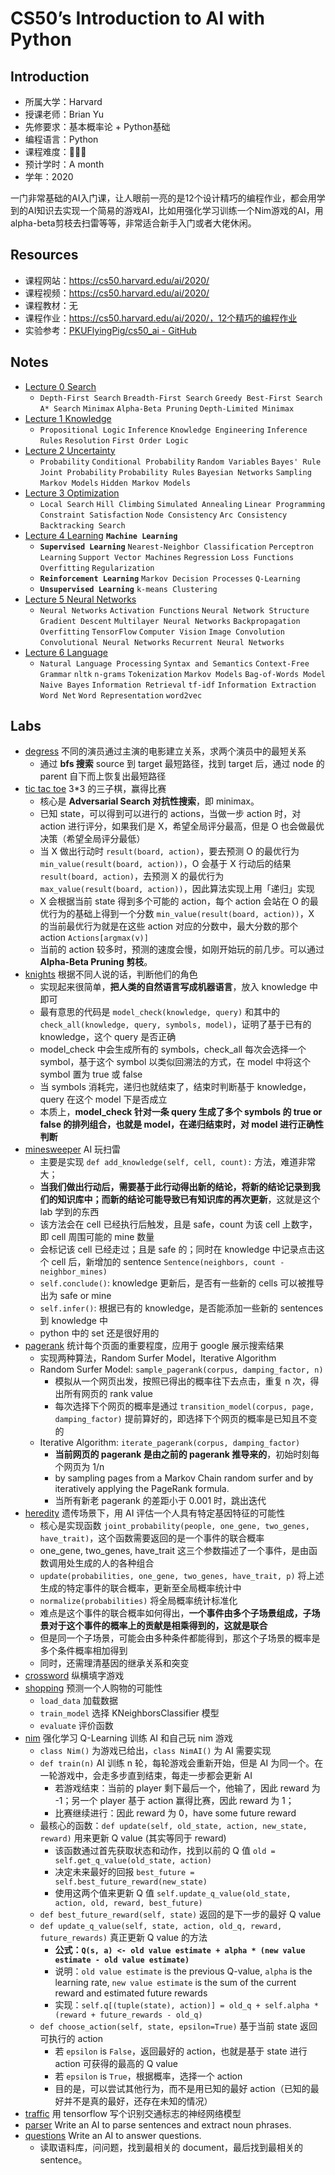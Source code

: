 # CS50’s Introduction to AI with Python

## Introduction

- 所属大学：Harvard
- 授课老师：Brian Yu
- 先修要求：基本概率论 + Python基础
- 编程语言：Python
- 课程难度：🌟🌟🌟
- 预计学时：A month
- 学年：2020

一门非常基础的AI入门课，让人眼前一亮的是12个设计精巧的编程作业，都会用学到的AI知识去实现一个简易的游戏AI，比如用强化学习训练一个Nim游戏的AI，用alpha-beta剪枝去扫雷等等，非常适合新手入门或者大佬休闲。

## Resources

- 课程网站：https://cs50.harvard.edu/ai/2020/
- 课程视频：https://cs50.harvard.edu/ai/2020/
- 课程教材：无
- 课程作业：https://cs50.harvard.edu/ai/2020/，12个精巧的编程作业
- 实验参考：[PKUFlyingPig/cs50_ai - GitHub](https://github.com/PKUFlyingPig/cs50_ai)

## Notes

- [Lecture 0 Search](./Lecture-0-Search/)
    - `Depth-First Search`  `Breadth-First Search`  `Greedy Best-First Search`  `A* Search`  `Minimax`  `Alpha-Beta Pruning`  `Depth-Limited Minimax`
- [Lecture 1 Knowledge](./Lecture-2-Knowledge/)
    - `Propositional Logic`  `Inference`  `Knowledge Engineering`  `Inference Rules`  `Resolution`  `First Order Logic`
- [Lecture 2 Uncertainty](./Lecture-2-Uncertainty/)
    - `Probability`  `Conditional Probability`  `Random Variables`  `Bayes' Rule`  `Joint Probability`  `Probability Rules`  `Bayesian Networks`  `Sampling`  `Markov Models`  `Hidden Markov Models`
- [Lecture 3 Optimization](./Lecture-3-Optimization/)
    - `Local Search`  `Hill Climbing`  `Simulated Annealing`  `Linear Programming`  `Constraint Satisfaction`  `Node Consistency`  `Arc Consistency`  `Backtracking Search`
- [Lecture 4 Learning](./Lecture-4-Learning/)  **`Machine Learning`**
    - **`Supervised Learning`**  `Nearest-Neighbor Classification`  `Perceptron Learning`  `Support Vector Machines`  `Regression`  `Loss Functions`  `Overfitting`  `Regularization`  
    - **`Reinforcement Learning`**  `Markov Decision Processes`  `Q-Learning`  
    - **`Unsupervised Learning`**  `k-means Clustering`
- [Lecture 5 Neural Networks](./Lecture-5-Neural-Networks/)
    - `Neural Networks`  `Activation Functions`  `Neural Network Structure`  `Gradient Descent`  `Multilayer Neural Networks`  `Backpropagation`  `Overfitting`  `TensorFlow`  `Computer Vision`  `Image Convolution`  `Convolutional Neural Networks`  `Recurrent Neural Networks`
- [Lecture 6 Language](./Lecture-6-Language/)
    - `Natural Language Processing`  `Syntax and Semantics`  `Context-Free Grammar`  `nltk`  `n-grams`  `Tokenization`  `Markov Models`  `Bag-of-Words Model`  `Naive Bayes`  `Information Retrieval`  `tf-idf`  `Information Extraction`  `Word Net`  `Word Representation`  `word2vec`

## Labs

- [degress](./Lecture-0-Search/degrees/) 不同的演员通过主演的电影建立关系，求两个演员中的最短关系
    - 通过 **bfs 搜索** source 到 target 最短路径，找到 target 后，通过 node 的 parent 自下而上恢复出最短路径
- [tic tac toe](./Lecture-0-Search/tictactoe/) 3*3 的三子棋，赢得比赛
    - 核心是 **Adversarial Search 对抗性搜索**，即 minimax。
    - 已知 state，可以得到可以进行的 actions，当做一步 action 时，对 action 进行评分，如果我们是 X，希望全局评分最高，但是 O 也会做最优决策（希望全局评分最低）
    - 当 X 做出行动时 `result(board, action)`，要去预测 O 的最优行为 `min_value(result(board, action))`，O 会基于 X 行动后的结果 `result(board, action)`，去预测 X 的最优行为 `max_value(result(board, action))`，因此算法实现上用「递归」实现
    - X 会根据当前 state 得到多个可能的 action，每个 action 会站在 O 的最优行为的基础上得到一个分数 `min_value(result(board, action))`，X 的当前最优行为就是在这些 action 对应的分数中，最大分数的那个 action `Actions[argmax(v)]`
    - 当前的 action 较多时，预测的速度会慢，如刚开始玩的前几步。可以通过 **Alpha-Beta Pruning 剪枝**。
- [knights](./Lecture-1-Knowledge/knights/) 根据不同人说的话，判断他们的角色
    - 实现起来很简单，**把人类的自然语言写成机器语言**，放入 knowledge 中即可
    - 最有意思的代码是 `model_check(knowledge, query)` 和其中的 `check_all(knowledge, query, symbols, model)`，证明了基于已有的 knowledge，这个 query 是否正确
    - model_check 中会生成所有的 symbols，check_all 每次会选择一个 symbol，基于这个 symbol 以类似回溯法的方式，在 model 中将这个 symbol 置为 true 或 false
    - 当 symbols 消耗完，递归也就结束了，结束时判断基于 knowledge，query 在这个 model 下是否成立
    - 本质上，**model_check 针对一条 query 生成了多个 symbols 的 true or false 的排列组合，也就是 model，在递归结束时，对 model 进行正确性判断**
- [minesweeper](./Lecture-1-Knowledge/minesweeper/) AI 玩扫雷
    - 主要是实现 `def add_knowledge(self, cell, count):` 方法，难道非常大；
    - **当我们做出行动后，需要基于此行动得出新的结论，将新的结论记录到我们的知识库中；而新的结论可能导致已有知识库的再次更新**，这就是这个 lab 学到的东西
    - 该方法会在 cell 已经执行后触发，且是 safe，count 为该 cell 上数字，即 cell 周围可能的 mine 数量
    - 会标记该 cell 已经走过；且是 safe 的；同时在 knowledge 中记录点击这个 cell 后，新增加的 sentence `Sentence(neighbors, count - neighbor_mines)`
    - `self.conclude()`: knowledge 更新后，是否有一些新的 cells 可以被推导出为 safe or mine
    - `self.infer()`: 根据已有的 knowledge，是否能添加一些新的 sentences 到 knowledge 中
    - python 中的 set 还是很好用的
- [pagerank](./Lecture-2-Uncertainty/pagerank/) 统计每个页面的重要程度，应用于 google 展示搜索结果
    - 实现两种算法，Random Surfer Model，Iterative Algorithm
    - Random Surfer Model: `sample_pagerank(corpus, damping_factor, n)`
        - 模拟从一个网页出发，按照已得出的概率往下去点击，重复 n 次，得出所有网页的 rank value
        - 每次选择下个网页的概率是通过 `transition_model(corpus, page, damping_factor)` 提前算好的，即选择下个网页的概率是已知且不变的
    - Iterative Algorithm: `iterate_pagerank(corpus, damping_factor)`
        - **当前网页的 pagerank 是由之前的 pagerank 推导来的**，初始时刻每个网页为 1/n
        - by sampling pages from a Markov Chain random surfer and by iteratively applying the PageRank formula.
        - 当所有新老 pagerank 的差距小于 0.001 时，跳出迭代
- [heredity](./Lecture-2-Uncertainty/heredity/) 遗传场景下，用 AI 评估一个人具有特定基因特征的可能性
    - 核心是实现函数 `joint_probability(people, one_gene, two_genes, have_trait)`，这个函数需要返回的是一个事件的联合概率
    - one_gene, two_genes, have_trait 这三个参数描述了一个事件，是由函数调用处生成的人的各种组合
    - `update(probabilities, one_gene, two_genes, have_trait, p)` 将上述生成的特定事件的联合概率，更新至全局概率统计中
    - `normalize(probabilities)` 将全局概率统计标准化
    - 难点是这个事件的联合概率如何得出，**一个事件由多个子场景组成，子场景对于这个事件的概率上的贡献是相乘得到的，这就是联合**
    - 但是同一个子场景，可能会由多种条件都能得到，那这个子场景的概率是多个条件概率相加得到
    - 同时，还需理清基因的继承关系和突变
- [crossword](./Lecture-3-Optimization/crossword/) 纵横填字游戏
- [shopping](./Lecture-4-Learning/shopping/) 预测一个人购物的可能性
    - `load_data` 加载数据
    - `train_model` 选择 KNeighborsClassifier 模型
    - `evaluate` 评价函数
- [nim](./Lecture-4-Learning/nim/) 强化学习 Q-Learning 训练 AI 和自己玩 nim 游戏
    - `class Nim()` 为游戏已给出，`class NimAI()` 为 AI 需要实现
    - `def train(n)` AI 训练 n 轮，每轮游戏会重新开始，但是 AI 为同一个。在一轮游戏中，会走多步直到结束，每走一步都会更新 AI
        - 若游戏结束：当前的 player 剩下最后一个，他输了，因此 reward 为 -1；另一个 player 基于 action 赢得比赛，因此 reward 为 1；
        - 比赛继续进行：因此 reward 为 0，have some future reward
    - 最核心的函数：`def update(self, old_state, action, new_state, reward)` 用来更新 Q value (其实等同于 reward)
        - 该函数通过首先获取状态和动作，找到以前的 Q 值 `old = self.get_q_value(old_state, action)`
        - 决定未来最好的回报 `best_future = self.best_future_reward(new_state)`
        - 使用这两个值来更新 Q 值 `self.update_q_value(old_state, action, old, reward, best_future)`
    - `def best_future_reward(self, state)` 返回的是下一步的最好 Q value
    - `def update_q_value(self, state, action, old_q, reward, future_rewards)`  真正更新 Q value 的方法
        - **公式：`Q(s, a) <- old value estimate + alpha * (new value estimate - old value estimate)`**
        - 说明：`old value estimate` is the previous Q-value, `alpha` is the learning rate, `new value estimate` is the sum of the current reward and estimated future rewards
        - 实现：`self.q[(tuple(state), action)] = old_q + self.alpha * (reward + future_rewards - old_q)`
    - `def choose_action(self, state, epsilon=True)` 基于当前 state 返回可执行的 action
        - 若 `epsilon` is `False`，返回最好的 action，也就是基于 state 进行 action 可获得的最高的 Q value
        - 若 `epsilon` is `True`，根据概率，选择一个 action
        - 目的是，可以尝试其他行为，而不是用已知的最好 action（已知的最好并不是真的最好，还存在未知的情况）
- [traffic](./Lecture-5-Neural-Networks/traffic/) 用 tensorflow 写个识别交通标志的神经网络模型
- [parser](./Lecture-6-Language/parser/) Write an AI to parse sentences and extract noun phrases.
- [questions](./Lecture-6-Language/questions/) Write an AI to answer questions.
    - 读取语料库，问问题，找到最相关的 document，最后找到最相关的 sentence。